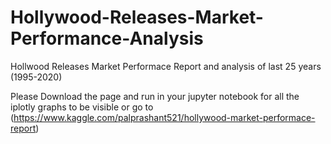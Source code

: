 # Hollywood-Releases-Market-Performance-Analysis
Hollwood Releases Market Performace Report and analysis of last 25 years (1995-2020)

Please Download the page and run in your jupyter notebook for all the iplotly graphs to be visible or go to (https://www.kaggle.com/palprashant521/hollywood-market-performace-report)
